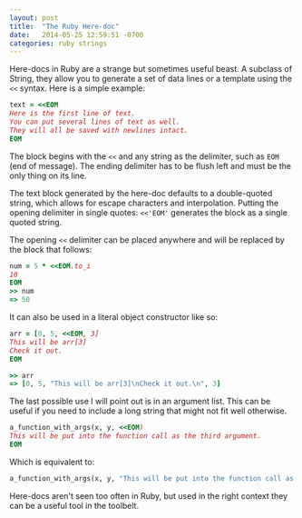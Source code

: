 ```yaml
---
layout: post
title:  "The Ruby Here-doc"
date:   2014-05-25 12:59:51 -0700
categories: ruby strings
---
```


Here-docs in Ruby are a strange but sometimes useful beast.  A subclass of String, they allow you to generate a set of data lines or a template using the `<<` syntax.  Here is a simple example:

```ruby
text = <<EOM
Here is the first line of text.
You can put several lines of text as well.
They will all be saved with newlines intact.
EOM
```

The block begins with the `<<` and any string as the delimiter, such as `EOM` (end of message).  The ending delimiter has to be flush left and must be the only thing on its line.

The text block generated by the here-doc defaults to a double-quoted string, which allows for escape characters and interpolation.  Putting the opening delimiter in single quotes: `<<'EOM'` generates the block as a single quoted string.

The opening `<<` delimiter can be placed anywhere and will be replaced by the block that follows:

```ruby
num = 5 * <<EOM.to_i
10
EOM
>> num
=> 50
```

It can also be used in a literal object constructor like so:

```ruby
arr = [0, 5, <<EOM, 3]
This will be arr[3]
Check it out.
EOM

>> arr
=> [0, 5, "This will be arr[3]\nCheck it out.\n", 3]
```

The last possible use I will point out is in an argument list.  This can be useful if you need to include a long string that might not fit well otherwise.

```ruby
a_function_with_args(x, y, <<EOM)
This will be put into the function call as the third argument.
EOM
```

Which is equivalent to:

```ruby
a_function_with_args(x, y, "This will be put into the function call as the third argument.")
```

Here-docs aren't seen too often in Ruby, but used in the right context they can be a useful tool in the toolbelt.
